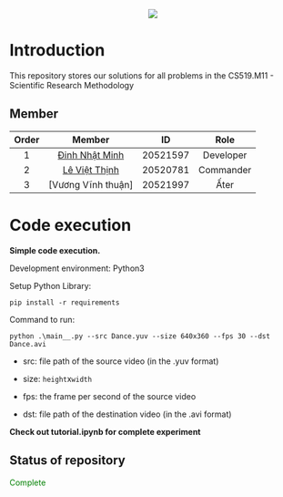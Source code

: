 <p align="center">
  <img src="https://user-images.githubusercontent.com/56221762/111880949-da1dd580-89e0-11eb-876c-a68752260d3b.png">
</p>

# Introduction

This repository stores our solutions for all problems in the CS519.M11 - Scientific Research Methodology 

## Member

|Order|    Member         |  ID        | Role 
|:---:| :-----------:     | :--:       | :--: 
|1    |    [Đinh Nhật Minh](https://github.com/Banhkun/)      |  20521597  | Developer
|2    |    [Lê Việt Thịnh](https://github.com/levietthinh/)    |  20520781  | Commander
|3    |    [Vương Vĩnh thuận]    |  20521997  | Ấter


# Code execution
**Simple code execution.**

Development environment: Python3

Setup Python Library:

```shell
pip install -r requirements
```

Command to run:

```shell
python .\main__.py --src Dance.yuv --size 640x360 --fps 30 --dst Dance.avi
```

- src: file path of the source video (in the .yuv format)

- size: `height`x`width`

- fps: the frame per second of the source video

- dst: file path of the destination video (in the .avi format)

  
**Check out tutorial.ipynb for complete experiment**
  

## Status of repository
<span style="color:green">Complete</span>
